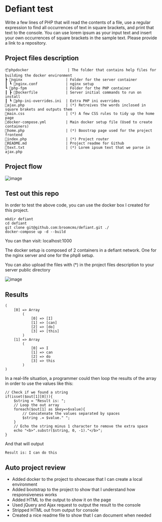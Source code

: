 # Defiant test


Write a few lines of PHP that will read the contents of a file, use a regular expression to find all occurrences of text in square brackets, and print that text to the console. You can use lorem ipsum as your input text and insert your own occurrences of square brackets in the sample text. Please provide a link to a repository.

 ## Project files description

    📦phpdocker                  | The folder that contains help files for building the docker environment
    ┣ 📂nginx                    | Folder for the server container
    ┃ ┗ 📜nginx.conf             | nginx setup
    ┗ 📂php-fpm                  | Folder for the PHP container
    ┃ ┣ 📜Dockerfile             | Server initial commands to run on install
    ┃ ┗ 📜php-ini-overrides.ini  | Extra PHP ini overrides
    📜ajax.php                   | (*) Retreives the words inclosed in square brakets and outputs them
    📜main.css                   | (*) A few CSS rules to tidy up the home page
    📜docker-compose.yml         | Main docker setup file (Used to create containers)
    📜home.php                   | (*) Boostrap page used for the project frontend
    📜index.php                  | (*) Project router
    📜README.md                  | Project readme for Github
    📜text.txt                   | (*) Lorem ipsum text that we parse in ajax.php

## Project flow

![image](https://user-images.githubusercontent.com/63425041/149442644-1311a5e1-a0eb-4237-827f-f664eac671ad.png)

## Test out this repo

In order to test the above code, you can use the docker box I created for this project.

    mkdir defiant
    cd defiant
    git clone git@github.com:broomcms/defiant.git ./
    docker-compose up -d --build

You can than visit:
localhost:1000

The docker setup is composed of 2 containers in a defiant network. One for the nginx server and one for the php8 setup.

You can also upload the files with (*) in the project files description to your server public directory

![image](https://user-images.githubusercontent.com/63425041/149439833-b8c5e58b-95cc-4b12-b49f-4473c0be7114.png)

## Results

    (
        [0] => Array
            (
                [0] => [I]
                [1] => [can]
                [2] => [do]
                [3] => [this]
            )
        [1] => Array
            (
                [0] => I
                [1] => can
                [2] => do
                [3] => this
            )
    )

In a real-life situation, a programmer could then loop the results of the array in order to use the values like this:

    // Check if we found a string
    if(isset($out[1][0])){
        $string = "Result is: ";
        // Loop the out array
        foreach($out[1] as $key=>$value){
            // Concatenate the values separated by spaces
            $string .= $value." ";
        }
        // Echo the string minus 1 character to remove the extra space
        echo "<b>".substr($string, 0, -1)."</b>";
    }


And that will output

    Result is: I can do this

## Auto project review

 - Added docker to the project to showcase that I can create a local environment
 - Added bootstrap to the project to show that I understand how responsiveness works
 - Added HTML to the output to show it on the page
 - Used jQuery and Ajax request to output the result to the console
 - Stripped HTML out from output for console
 - Created a nice readme file to show that I can document when needed


